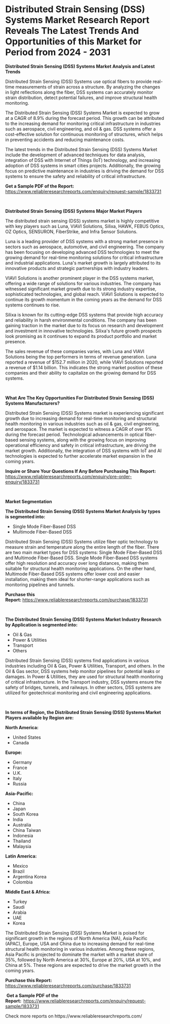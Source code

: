<p><h1>Distributed Strain Sensing (DSS) Systems Market Research Report Reveals The Latest Trends And Opportunities of this Market for Period from 2024 - 2031</h1></p><p><strong>Distributed Strain Sensing (DSS) Systems Market Analysis and Latest Trends</strong></p>
<p><p>Distributed Strain Sensing (DSS) Systems use optical fibers to provide real-time measurements of strain across a structure. By analyzing the changes in light reflections along the fiber, DSS systems can accurately monitor strain distribution, detect potential failures, and improve structural health monitoring.</p><p>The Distributed Strain Sensing (DSS) Systems Market is expected to grow at a CAGR of 8.9% during the forecast period. This growth can be attributed to the increasing demand for monitoring critical infrastructure in industries such as aerospace, civil engineering, and oil & gas. DSS systems offer a cost-effective solution for continuous monitoring of structures, which helps in preventing accidents and reducing maintenance costs.</p><p>The latest trends in the Distributed Strain Sensing (DSS) Systems Market include the development of advanced techniques for data analysis, integration of DSS with Internet of Things (IoT) technology, and increasing adoption of DSS systems in smart cities projects. Additionally, the growing focus on predictive maintenance in industries is driving the demand for DSS systems to ensure the safety and reliability of critical infrastructure.</p></p>
<p><strong>Get a Sample PDF of the Report:&nbsp;</strong> <a href="https://www.reliableresearchreports.com/enquiry/request-sample/1833731">https://www.reliableresearchreports.com/enquiry/request-sample/1833731</a></p>
<p>&nbsp;</p>
<p><strong>Distributed Strain Sensing (DSS) Systems Major Market Players</strong></p>
<p><p>The distributed strain sensing (DSS) systems market is highly competitive with key players such as Luna, VIAVI Solutions, Silixa, HAWK, FEBUS Optics, OZ Optics, SENSURON, FiberStrike, and Infra Sensor Solutions.</p><p>Luna is a leading provider of DSS systems with a strong market presence in sectors such as aerospace, automotive, and civil engineering. The company has been focusing on developing advanced DSS technologies to meet the growing demand for real-time monitoring solutions for critical infrastructure and industrial applications. Luna's market growth is largely attributed to its innovative products and strategic partnerships with industry leaders.</p><p>VIAVI Solutions is another prominent player in the DSS systems market, offering a wide range of solutions for various industries. The company has witnessed significant market growth due to its strong industry expertise, sophisticated technologies, and global reach. VIAVI Solutions is expected to continue its growth momentum in the coming years as the demand for DSS systems continues to rise.</p><p>Silixa is known for its cutting-edge DSS systems that provide high accuracy and reliability in harsh environmental conditions. The company has been gaining traction in the market due to its focus on research and development and investment in innovative technologies. Silixa's future growth prospects look promising as it continues to expand its product portfolio and market presence.</p><p>The sales revenue of these companies varies, with Luna and VIAVI Solutions being the top performers in terms of revenue generation. Luna reported a revenue of $152.7 million in 2020, while VIAVI Solutions reported a revenue of $1.14 billion. This indicates the strong market position of these companies and their ability to capitalize on the growing demand for DSS systems.</p></p>
<p>&nbsp;</p>
<p><strong>What Are The Key Opportunities For Distributed Strain Sensing (DSS) Systems Manufacturers?</strong></p>
<p><p>Distributed Strain Sensing (DSS) Systems market is experiencing significant growth due to increasing demand for real-time monitoring and structural health monitoring in various industries such as oil & gas, civil engineering, and aerospace. The market is expected to witness a CAGR of over 9% during the forecast period. Technological advancements in optical fiber-based sensing systems, along with the growing focus on improving operational efficiency and safety in critical infrastructure, are driving the market growth. Additionally, the integration of DSS systems with IoT and AI technologies is expected to further accelerate market expansion in the coming years.</p></p>
<p><strong>Inquire or Share Your Questions If Any Before Purchasing This Report:</strong> <a href="https://www.reliableresearchreports.com/enquiry/pre-order-enquiry/1833731">https://www.reliableresearchreports.com/enquiry/pre-order-enquiry/1833731</a></p>
<p>&nbsp;</p>
<p><strong>Market Segmentation</strong></p>
<p><strong>The Distributed Strain Sensing (DSS) Systems Market Analysis by types is segmented into:</strong></p>
<p><ul><li>Single Mode Fiber-Based DSS</li><li>Multimode Fiber-Based DSS</li></ul></p>
<p><p>Distributed Strain Sensing (DSS) Systems utilize fiber optic technology to measure strain and temperature along the entire length of the fiber. There are two main market types for DSS systems: Single Mode Fiber-Based DSS and Multimode Fiber-Based DSS. Single Mode Fiber-Based DSS systems offer high resolution and accuracy over long distances, making them suitable for structural health monitoring applications. On the other hand, Multimode Fiber-Based DSS systems offer lower cost and easier installation, making them ideal for shorter-range applications such as monitoring pipelines and tunnels.</p></p>
<p><strong>Purchase this Report:&nbsp;</strong><a href="https://www.reliableresearchreports.com/purchase/1833731">https://www.reliableresearchreports.com/purchase/1833731</a></p>
<p>&nbsp;</p>
<p><strong>The Distributed Strain Sensing (DSS) Systems Market Industry Research by Application is segmented into:</strong></p>
<p><ul><li>Oil & Gas</li><li>Power & Utilities</li><li>Transport</li><li>Others</li></ul></p>
<p><p>Distributed Strain Sensing (DSS) systems find applications in various industries including Oil & Gas, Power & Utilities, Transport, and others. In the Oil & Gas sector, DSS systems help monitor pipelines for potential leaks or damages. In Power & Utilities, they are used for structural health monitoring of critical infrastructure. In the Transport industry, DSS systems ensure the safety of bridges, tunnels, and railways. In other sectors, DSS systems are utilized for geotechnical monitoring and civil engineering applications.</p></p>
<p>&nbsp;</p>
<p><strong>In terms of Region, the Distributed Strain Sensing (DSS) Systems Market Players available by Region are:</strong></p>
<p>
    <p> <strong> North America: </strong>
        <ul>
            <li>United States</li>
            <li>Canada</li>
        </ul>
        </p> 
    <p> <strong> Europe: </strong>
        <ul>
            <li>Germany</li>
            <li>France</li>
            <li>U.K.</li>
            <li>Italy</li>
            <li>Russia</li>
        </ul>
        </p> 
    <p> <strong> Asia-Pacific: </strong>
        <ul>
            <li>China</li>
            <li>Japan</li>
            <li>South Korea</li>
            <li>India</li>
            <li>Australia</li>
            <li>China Taiwan</li>
            <li>Indonesia</li>
            <li>Thailand</li>
            <li>Malaysia</li>
        </ul>
        </p> 
    <p> <strong> Latin America: </strong>
        <ul>
            <li>Mexico</li>
            <li>Brazil</li>
            <li>Argentina Korea</li>
            <li>Colombia</li>
        </ul>
        </p> 
    <p> <strong> Middle East & Africa: </strong>
        <ul>
            <li>Turkey</li>
            <li>Saudi</li>
            <li>Arabia</li>
            <li>UAE</li>
            <li>Korea</li>
        </ul>
    </p>
    </p>
<p><p>The Distributed Strain Sensing (DSS) Systems Market is poised for significant growth in the regions of North America (NA), Asia Pacific (APAC), Europe, USA and China due to increasing demand for real-time structural health monitoring in various industries. Among these regions, Asia Pacific is projected to dominate the market with a market share of 35%, followed by North America at 30%, Europe at 20%, USA at 10%, and China at 5%. These regions are expected to drive the market growth in the coming years.</p></p>
<p><strong>Purchase this Report: </strong><a href="https://www.reliableresearchreports.com/purchase/1833731">https://www.reliableresearchreports.com/purchase/1833731</a></p>
<p>&nbsp;<strong>Get a Sample PDF of the Report:&nbsp;&nbsp;</strong><a href="https://www.reliableresearchreports.com/enquiry/request-sample/1833731">https://www.reliableresearchreports.com/enquiry/request-sample/1833731</a></p>
<p><strong></strong></p>
<p>Check more reports on https://www.reliableresearchreports.com/</p>